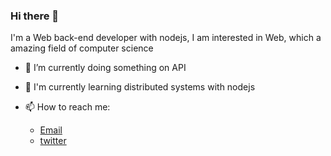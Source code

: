 ### Hi there 👋

I'm a Web back-end developer with nodejs, I am interested in Web, which a amazing field of computer science 

- 🔭 I’m currently doing something on API
- 🛫 I'm currently learning distributed systems with nodejs
- 📫 How to reach me: 

  - [Email](mailto:goleer.zhangli@outlook.com)
  - [twitter](https://twitter.com/fecat233)
